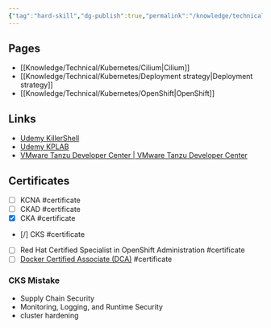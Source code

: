 ```yaml
---
{"tag":"hard-skill","dg-publish":true,"permalink":"/knowledge/technical/kubernetes/kubernetes/","dgPassFrontmatter":true}
---
```


## Pages

- [[Knowledge/Technical/Kubernetes/Cilium\|Cilium]]
- [[Knowledge/Technical/Kubernetes/Deployment strategy\|Deployment strategy]]
- [[Knowledge/Technical/Kubernetes/OpenShift\|OpenShift]]


## Links
- [Udemy KillerShell](https://www.udemy.com/course/certified-kubernetes-security-specialist/learn/lecture/23033430#overview)
- [Udemy KPLAB](https://opn.udemy.com/course/certified-kubernetes-security-specialist-certification/learn/lecture/23780458#overview)
- [VMware Tanzu Developer Center | VMware Tanzu Developer Center](https://tanzu.vmware.com/developer/)
## Certificates
- [ ] KCNA #certificate
- [ ] CKAD #certificate
- [x] CKA #certificate
- [/] CKS #certificate
- [ ] Red Hat Certified Specialist in OpenShift Administration #certificate
- [ ] [Docker Certified Associate (DCA)](https://training.mirantis.com/certification/dca-certification-exam/) #certificate
### CKS Mistake
- Supply Chain Security
- Monitoring, Logging, and Runtime Security
- cluster hardening
